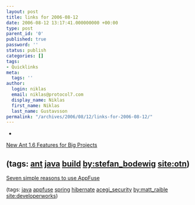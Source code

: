 ```yaml
---
layout: post
title: links for 2006-08-12
date: 2006-08-12 13:17:41.000000000 +00:00
type: post
parent_id: '0'
published: true
password: ''
status: publish
categories: []
tags:
- Quicklinks
meta:
  tags: ''
author:
  login: niklas
  email: niklas@protocol7.com
  display_name: Niklas
  first_name: Niklas
  last_name: Gustavsson
permalink: "/archives/2006/08/12/links-for-2006-08-12/"
---
```

- 
[New Ant 1.6 Features for Big Projects](http://www.oracle.com/technology/pub/articles/bodewig_ant1.6.html)

(tags: [ant](http://del.icio.us/protocol7/ant) [java](http://del.icio.us/protocol7/java) [build](http://del.icio.us/protocol7/build) [by:stefan\_bodewig](http://del.icio.us/protocol7/by:stefan_bodewig) [site:otn](http://del.icio.us/protocol7/site:otn))
- 
[Seven simple reasons to use AppFuse](http://www-128.ibm.com/developerworks/java/library/j-appfuse/)

(tags: [java](http://del.icio.us/protocol7/java) [appfuse](http://del.icio.us/protocol7/appfuse) [spring](http://del.icio.us/protocol7/spring) [hibernate](http://del.icio.us/protocol7/hibernate) [acegi\_security](http://del.icio.us/protocol7/acegi_security) [by:matt\_raible](http://del.icio.us/protocol7/by:matt_raible) [site:developerworks](http://del.icio.us/protocol7/site:developerworks))
